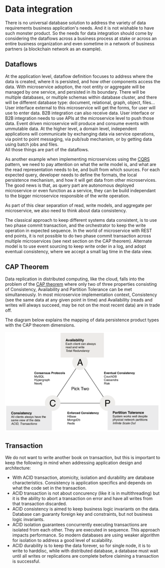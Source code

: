 # Data integration

There is no universal database solution to address the variety of data requirements business application's needs. And it is not wishable to have such monster product. So the needs for data integration should come by considering the dataflows across a business process at stake or across an entire business organization and even sometime in a network of business partners (a blockchain network as an example). 

## Dataflows

At the application level, dataflow definition focuses to address where the data is created, where it is persisted, and how other components access the data. With microservice adoption, the root entity or aggregate will be managed by one service, and persisted in its boundary. There will be multiple databases, or multiple schemas within database cluster, and there will be different database type: document, relational, graph, object, files...  User interface external to this microservice will get the forms, for user will use to enter data. B2B integration can also receive data. User interface or B2B integration needs to use APIs at the microservice level to push those data. Event driven microservice will produce and consume events with ummutable data. 
At the higher level, a domain level, independent applications will communicate by exchanging data via service operations, via point to point messaging, via pub/sub mechanism, or by getting data using batch jobs and files.    
All those things are part of the dataflows. 

As another example when implementing microservices using the [CQRS]() pattern, we need to pay attention on what the write model is, and what are the read representation needs to be, and built from which sources. For each expected query, developer needs to define the formats, the local persistence mechanism, and how it will get data from other microservices. The good news is that, as query part are autonomous deployed microservice or even function as a service, they can be build independant to the bigger microservice responsible of the write operation. 

As part of this clear separation of read, write models, and aggregate per microservice, we also need to think about data consistency.

The classical approach to keep different systems data consistent, is to use two phase commit transaction, and the orchestrator to keep the write operation in expected sequence. In the world of microservice with REST end points, it is not possible to do two phase commit transaction across multiple microservices (see next section on the CAP theorem). Alternate model is to use event sourcing to keep write order in a log, and adopt eventual consistency, where we accept a small lag time in the data view.

## CAP Theorem

Data replication in distributed computing, like the cloud, falls into the problem of the [CAP theorem](https://en.wikipedia.org/wiki/CAP_theorem) where only two of three properties consisting of Consistency, Availability and Partition Tolerance can be met simultaneously. In most microservice implementation context, Consistency (see the same data at any given point in time) and Availability (reads and writes will always succeed, may be not on the most recent data) are in trade off. 

The diagram below explains the mapping of data persistence product types with the CAP theorem dimensions.

![](images/CAP_theorem.png)

## Transaction

We do not want to write another book on transaction, but this is important to keep the following in mind when addressing application design and architecture:

* With ACID transaction, atomicity, isolation and durability are database characteristics. Consistency is application specifics and depends on what the code set in the transaction.
* ACID transaction is not about concurency (like it is in multithreading) but it is the ability to abort a transaction on error and have all writes from that transaction discarded.
* ACID consistency is aimed to keep business logic invariants on the data. Database can guaranty foreign key and constraints, but not business logic invariants.
* ACID isolation guarantees concurrently executing transactions are isolated from each other. They are executed in sequence. This approach impacts performance. So modern databases are using weaker algorithm for isolation to address a good level of scalability.
* ACID durability is to keep the data forever, so for single node, it is to write to harddisc, while with distributed database, a database must wait until all writes or replications are complete before claiming a transaction is successful. 


